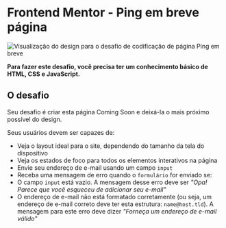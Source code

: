 # Frontend Mentor - Ping em breve página

![Visualização do design para o desafio de codificação de página Ping em breve](./design/desktop-preview.jpg)

**Para fazer este desafio, você precisa ter um conhecimento básico de HTML, CSS e JavaScript.**

## O desafio

Seu desafio é criar esta página Coming Soon e deixá-la o mais próximo possível do design.

Seus usuários devem ser capazes de:

- Veja o layout ideal para o site, dependendo do tamanho da tela do dispositivo
- Veja os estados de foco para todos os elementos interativos na página
- Envie seu endereço de e-mail usando um campo `input`
- Receba uma mensagem de erro quando o `formulário` for enviado se:
- O campo `input` está vazio. A mensagem desse erro deve ser *"Opa! Parece que você esqueceu de adicionar seu e-mail"*
- O endereço de e-mail não está formatado corretamente (ou seja, um endereço de e-mail correto deve ter esta estrutura: `name@host.tld`). A mensagem para este erro deve dizer *"Forneça um endereço de e-mail válido"*